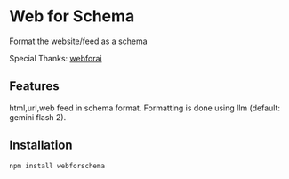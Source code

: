 # Web for Schema

Format the website/feed as a schema

Special Thanks: [webforai](https://webforai.dev)

## Features
html,url,web feed in schema format. Formatting is done using llm (default: gemini flash 2).

## Installation
```bash
npm install webforschema
```
 